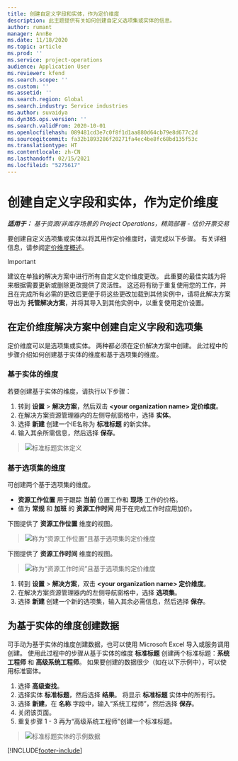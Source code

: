 ```yaml
---
title: 创建自定义字段和实体，作为定价维度
description: 此主题提供有关如何创建自定义选项集或实体的信息。
author: rumant
manager: AnnBe
ms.date: 11/18/2020
ms.topic: article
ms.prod: ''
ms.service: project-operations
audience: Application User
ms.reviewer: kfend
ms.search.scope: ''
ms.custom: ''
ms.assetid: ''
ms.search.region: Global
ms.search.industry: Service industries
ms.author: suvaidya
ms.dyn365.ops.version: ''
ms.search.validFrom: 2020-10-01
ms.openlocfilehash: 089481cd3e7c0f8f1d1aa880d64cb79e8d677c2d
ms.sourcegitcommit: fa32b1893286f20271fa4ec4be8fc68bd135f53c
ms.translationtype: HT
ms.contentlocale: zh-CN
ms.lasthandoff: 02/15/2021
ms.locfileid: "5275617"
---
```

# <a name="create-custom-fields-and-entities-as-pricing-dimensions"></a>创建自定义字段和实体，作为定价维度

_**适用于：** 基于资源/非库存场景的 Project Operations，精简部署 - 估价开票交易_

要创建自定义选项集或实体以将其用作定价维度时，请完成以下步骤。 有关详细信息，请参阅[定价维度概述](pricing-dimensions-overview.md)。  

> [!IMPORTANT]
> 建议在单独的解决方案中进行所有自定义定价维度更改。 此重要的最佳实践为将来根据需要更新或删除更改提供了灵活性。 这还将有助于重复使用您的工作，并且在完成所有必需的更改后更便于将这些更改加载到其他实例中，请将此解决方案导出为 **托管解决方案**，并将其导入到其他实例中，以重复使用定价设置。

  
## <a name="create-custom-fields-and-option-sets-in-the-pricing-dimension-solution"></a>在定价维度解决方案中创建自定义字段和选项集

定价维度可以是选项集或实体。 两种都必须在定价解决方案中创建。 此过程中的步骤介绍如何创建基于实体的维度和基于选项集的维度。

### <a name="entity-based-dimensions"></a>基于实体的维度
若要创建基于实体的维度，请执行以下步骤：

1. 转到 **设置** > **解决方案**，然后双击 **\<your organization name> 定价维度**。
2. 在解决方案资源管理器内的左侧导航窗格中，选择 **实体**。
3. 选择 **新建** 创建一个IE名称为 **标准标题** 的新实体。 
4. 输入其余所需信息，然后选择 **保存**。

> ![标准标题实体定义](media/Standard-Title-entity-definition.png)

### <a name="option-set-based-dimensions"></a>基于选项集的维度 
可创建两个基于选项集的维度。 

- **资源工作位置** 用于跟踪 **当前** 位置工作和 **现场** 工作的价格。 
- 值为 **常规** 和 **加班** 的 **资源工作时间** 用于在完成工作时应用加价。

下图提供了 **资源工作位置** 维度的视图。 

> ![称为“资源工作位置”且基于选项集的定价维度](media/Option-set-PD-called-Resource-Work-Location.png)

下图提供了 **资源工作时间** 维度的视图。 

> ![称为“资源工作时间”且基于选项集的定价维度](media/Option-set-PD-called-Resource-Work-Hours.png)

1. 转到 **设置** > **解决方案**，双击 **\<your organization name> 定价维度**。 
2. 在解决方案资源管理器内的左侧导航窗格中，选择 **选项集**。 
3. 选择 **新建** 创建一个新的选项集，输入其余必需信息，然后选择 **保存**。

## <a name="create-data-for-entity-based-dimensions"></a>为基于实体的维度创建数据

可手动为基于实体的维度创建数据，也可以使用 Microsoft Excel 导入或服务调用创建。 使用此过程中的步骤从基于实体的维度 **标准标题** 创建两个标准标题：**系统工程师** 和 **高级系统工程师**。 如果要创建的数据很少（如在以下示例中），可以使用标准窗体。

1. 选择 **高级查找**。
2. 选择实体 **标准标题**，然后选择 **结果**。 将显示 **标准标题** 实体中的所有行。
3. 选择 **新建**，在 **名称** 字段中，输入“系统工程师”，然后选择 **保存**。
4. 关闭该页面。 
5. 重复步骤 1 - 3 再为“高级系统工程师”创建一个标准标题。

> ![标准标题实体的示例数据](media/ST-data.png)


[!INCLUDE[footer-include](../includes/footer-banner.md)]